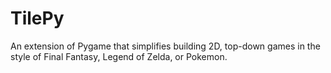 # TilePy
An extension of Pygame that simplifies building 2D, top-down games in the style of Final Fantasy, Legend of Zelda, or Pokemon.
